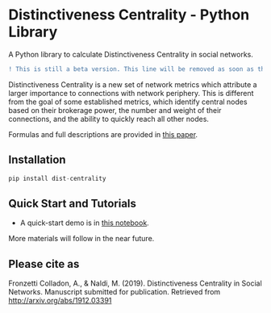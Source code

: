 # Distinctiveness Centrality - Python Library
A Python library to calculate Distinctiveness Centrality in social networks. 

```diff
! This is still a beta version. This line will be removed as soon as the first stable release is available. 
```

Distinctiveness Centrality is a new set of network metrics which attribute a larger importance to connections with network periphery. 
This is different from the goal of some established metrics, which identify central nodes based on their brokerage power, the number and weight of their connections, and the ability to quickly reach all other nodes.

Formulas and full descriptions are provided in [this paper](https://arxiv.org/abs/1912.03391).

## Installation
```python
pip install dist-centrality
```

## Quick Start and Tutorials
- A quick-start demo is in [this notebook](DistinctivenessCentralityDemo.ipynb).

More materials will follow in the near future.


## Please cite as
Fronzetti Colladon, A., & Naldi, M. (2019). Distinctiveness Centrality in Social Networks. Manuscript submitted for publication. Retrieved from http://arxiv.org/abs/1912.03391
